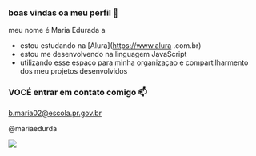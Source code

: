 ### boas  vindas oa meu perfil 💙

meu nome é Maria Edurada 
a 
- estou estudando na [Alura](https://www.alura .com.br)
- estou me  desenvolvendo  na linguagem JavaScript
- utilizando esse espaço para minha organizaçao e compartilharmento  dos meu projetos desenvolvidos

### VOCÉ entrar em contato comigo 📫

b.maria02@escola.pr.gov.br

@mariaedurda

![](https://media1.tenor.com/m/Z3SiLdKzpJoAAAAC/cow.gif)
